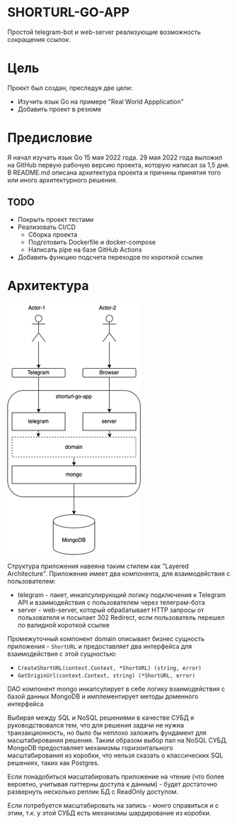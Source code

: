 # SHORTURL-GO-APP
Простой telegram-bot и web-server реализующие возможность сокращения ссылок.

# Цель
Проект был создан, преследуя две цели:
* Изучить язык Go на примере "Real World Appplication"
* Добавить проект в резюме

# Предисловие
Я начал изучать язык Go 15 мая 2022 года. 29 мая 2022 года выложил на GitHub первую рабочую версию проекта, которую написал за 1,5 дня. В README.md описана архитектура проекта и причины принятия того или иного архитектурного решения.

## TODO
* Покрыть проект тестами
* Реализовать CI/CD
  * Сборка проекта
  * Подготовить Dockerfile и docker-compose
  * Написать pipe на базе GitHub Actions
* Добавить функцию подсчета переходов по короткой ссылке

# Архитектура
![Архитектура](img/shorturl-go-app-arch.png)

Структура приложения навеяна таким стилем как "Layered Architecture". Приложение имеет два компонента, для взаимодействия с пользователем:
* telegram - пакет, инкапсулирующий логику подключения к Telegram API и взаимодействия с пользователем через телеграм-бота
* server - web-server, который обрабатывает HTTP запросы от пользователя и посылает 302 Redirect, если пользователь перешел по валидной короткой ссылке

Промежуточный компонент domain описывает бизнес сущность приложения - `ShortURL` и предоставляет два интерфейса для взаимодействия с этой сущностью:
* `CreateShortURL(context.Context, *ShortURL) (string, error)`
* `GetOriginUrl(context.Context, string) (*ShortURL, error)`

DAO компонент mongo инкапсулирует в себе логику взаимодействия с базой данных MongoDB и имплементирует методы доменного интерфейса

Выбирая между SQL и NoSQL решениями в качестве СУБД я руководствовался тем, что для решения задачи не нужна транзакционность, но было бы неплохо заложить фундамент для масштабирования решения. Таким образом выбор пал на NoSQL СУБД.
MongoDB предоставляет механизмы горизонтального масштабирования из коробки, что нельзя сказать о классических SQL решениях, таких как Postgres.

Если понадобиться масштабировать приложение на чтение (что более вероятно, учитывая паттерны доступа к данным) - будет достаточно развернуть несколько реплик БД с ReadOnly доступом.

Если потребуется масштабировать на запись - монго справиться и с этим, т.к. у этой СУБД есть механизмы шардирование из коробки.